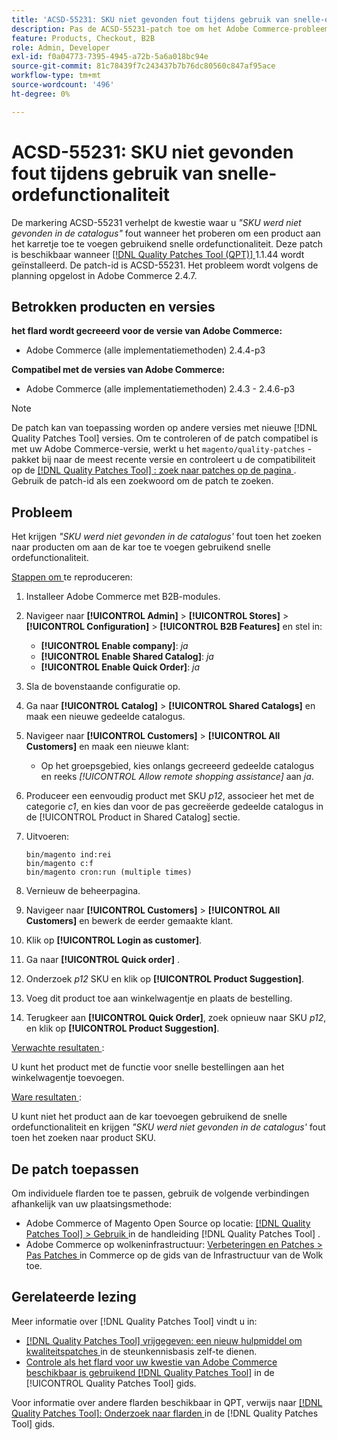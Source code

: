 ```yaml
---
title: 'ACSD-55231: SKU niet gevonden fout tijdens gebruik van snelle-ordefunctionaliteit'
description: Pas de ACSD-55231-patch toe om het Adobe Commerce-probleem op te lossen, waarbij *'De SKU is niet gevonden in de catalogus'*-fout tijdens het toevoegen van een product aan het winkelwagentje met behulp van de functie voor snelle bestelling.
feature: Products, Checkout, B2B
role: Admin, Developer
exl-id: f0a04773-7395-4945-a72b-5a6a018bc94e
source-git-commit: 81c78439f7c243437b7b76dc80560c847af95ace
workflow-type: tm+mt
source-wordcount: '496'
ht-degree: 0%

---
```


# ACSD-55231: SKU niet gevonden fout tijdens gebruik van snelle-ordefunctionaliteit

De markering ACSD-55231 verhelpt de kwestie waar u *&quot;SKU werd niet gevonden in de catalogus&quot;* fout wanneer het proberen om een product aan het karretje toe te voegen gebruikend snelle ordefunctionaliteit. Deze patch is beschikbaar wanneer [[!DNL Quality Patches Tool (QPT)] ](https://experienceleague.adobe.com/en/docs/commerce-knowledge-base/kb/announcements/commerce-announcements/magento-quality-patches-released-new-tool-to-self-serve-quality-patches) 1.1.44 wordt geïnstalleerd. De patch-id is ACSD-55231. Het probleem wordt volgens de planning opgelost in Adobe Commerce 2.4.7.

## Betrokken producten en versies

**het flard wordt gecreeerd voor de versie van Adobe Commerce:**

* Adobe Commerce (alle implementatiemethoden) 2.4.4-p3

**Compatibel met de versies van Adobe Commerce:**

* Adobe Commerce (alle implementatiemethoden) 2.4.3 - 2.4.6-p3

>[!NOTE]
>
>De patch kan van toepassing worden op andere versies met nieuwe [!DNL Quality Patches Tool] versies. Om te controleren of de patch compatibel is met uw Adobe Commerce-versie, werkt u het `magento/quality-patches` -pakket bij naar de meest recente versie en controleert u de compatibiliteit op de [[!DNL Quality Patches Tool] : zoek naar patches op de pagina ](https://experienceleague.adobe.com/tools/commerce-quality-patches/index.html) . Gebruik de patch-id als een zoekwoord om de patch te zoeken.

## Probleem

Het krijgen *&quot;SKU werd niet gevonden in de catalogus&#39;* fout toen het zoeken naar producten om aan de kar toe te voegen gebruikend snelle ordefunctionaliteit.

<u> Stappen om </u> te reproduceren:

1. Installeer Adobe Commerce met B2B-modules.
1. Navigeer naar **[!UICONTROL Admin]** > **[!UICONTROL Stores]** > **[!UICONTROL Configuration]** > **[!UICONTROL B2B Features]** en stel in:
   * **[!UICONTROL Enable company]**: *ja*
   * **[!UICONTROL Enable Shared Catalog]**: *ja*
   * **[!UICONTROL Enable Quick Order]**: *ja*
1. Sla de bovenstaande configuratie op.
1. Ga naar **[!UICONTROL Catalog]** > **[!UICONTROL Shared Catalogs]** en maak een nieuwe gedeelde catalogus.
1. Navigeer naar **[!UICONTROL Customers]** > **[!UICONTROL All Customers]** en maak een nieuwe klant:
   * Op het groepsgebied, kies onlangs gecreeerd gedeelde catalogus en reeks *[!UICONTROL Allow remote shopping assistance]* aan *ja*.
1. Produceer een eenvoudig product met SKU *p12*, associeer het met de categorie *c1*, en kies dan voor de pas gecreëerde gedeelde catalogus in de [!UICONTROL Product in Shared Catalog] sectie.
1. Uitvoeren:

   ```
   bin/magento ind:rei 
   bin/magento c:f 
   bin/magento cron:run (multiple times)
   ```

1. Vernieuw de beheerpagina.
1. Navigeer naar **[!UICONTROL Customers]** > **[!UICONTROL All Customers]** en bewerk de eerder gemaakte klant.
1. Klik op **[!UICONTROL Login as customer]**.
1. Ga naar **[!UICONTROL Quick order]** .
1. Onderzoek *p12* SKU en klik op **[!UICONTROL Product Suggestion]**.
1. Voeg dit product toe aan winkelwagentje en plaats de bestelling.
1. Terugkeer aan **[!UICONTROL Quick Order]**, zoek opnieuw naar SKU *p12*, en klik op **[!UICONTROL Product Suggestion]**.

<u> Verwachte resultaten </u>:

U kunt het product met de functie voor snelle bestellingen aan het winkelwagentje toevoegen.

<u> Ware resultaten </u>:

U kunt niet het product aan de kar toevoegen gebruikend de snelle ordefunctionaliteit en krijgen *&quot;SKU werd niet gevonden in de catalogus&#39;* fout toen het zoeken naar product SKU.

## De patch toepassen

Om individuele flarden toe te passen, gebruik de volgende verbindingen afhankelijk van uw plaatsingsmethode:

* Adobe Commerce of Magento Open Source op locatie: [[!DNL Quality Patches Tool]  > Gebruik ](/help/tools/quality-patches-tool/usage.md) in de handleiding [!DNL Quality Patches Tool] .
* Adobe Commerce op wolkeninfrastructuur: [ Verbeteringen en Patches > Pas Patches ](https://experienceleague.adobe.com/docs/commerce-cloud-service/user-guide/develop/upgrade/apply-patches.html) in Commerce op de gids van de Infrastructuur van de Wolk toe.

## Gerelateerde lezing

Meer informatie over [!DNL Quality Patches Tool] vindt u in:

* [[!DNL Quality Patches Tool]  vrijgegeven: een nieuw hulpmiddel om kwaliteitspatches ](https://experienceleague.adobe.com/en/docs/commerce-knowledge-base/kb/announcements/commerce-announcements/magento-quality-patches-released-new-tool-to-self-serve-quality-patches) in de steunkennisbasis zelf-te dienen.
* [ Controle als het flard voor uw kwestie van Adobe Commerce beschikbaar is gebruikend  [!DNL Quality Patches Tool]](/help/tools/quality-patches-tool/patches-available-in-qpt/check-patch-for-magento-issue-with-magento-quality-patches.md) in de [!UICONTROL Quality Patches Tool] gids.


Voor informatie over andere flarden beschikbaar in QPT, verwijs naar [[!DNL Quality Patches Tool]: Onderzoek naar flarden ](https://experienceleague.adobe.com/tools/commerce-quality-patches/index.html) in de [!DNL Quality Patches Tool] gids.
